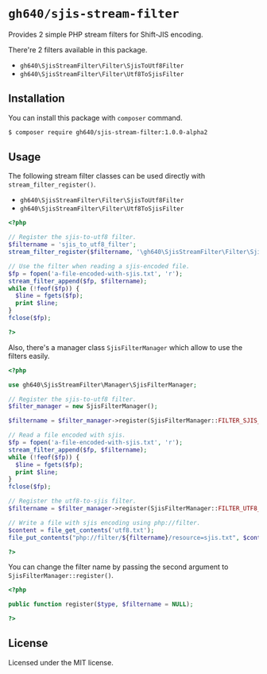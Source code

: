 # `gh640/sjis-stream-filter`

Provides 2 simple PHP stream filters for Shift-JIS encoding.

There're 2 filters available in this package.

- `gh640\SjisStreamFilter\Filter\SjisToUtf8Filter`
- `gh640\SjisStreamFilter\Filter\Utf8ToSjisFilter`

## Installation

You can install this package with `composer` command.

```bash
$ composer require gh640/sjis-stream-filter:1.0.0-alpha2
```

## Usage

The following stream filter classes can be used directly with `stream_filter_register()`.

- `gh640\SjisStreamFilter\Filter\SjisToUtf8Filter`
- `gh640\SjisStreamFilter\Filter\Utf8ToSjisFilter`

```php
<?php

// Register the sjis-to-utf8 filter.
$filtername = 'sjis_to_utf8_filter';
stream_filter_register($filtername, '\gh640\SjisStreamFilter\Filter\SjisToUtf8Filter');

// Use the filter when reading a sjis-encoded file.
$fp = fopen('a-file-encoded-with-sjis.txt', 'r');
stream_filter_append($fp, $filtername);
while (!feof($fp)) {
  $line = fgets($fp);
  print $line;
}
fclose($fp);

?>
```

Also, there's a manager class `SjisFilterManager` which allow to use the filters easily.

```php
<?php

use gh640\SjisStreamFilter\Manager\SjisFilterManager;

// Register the sjis-to-utf8 filter.
$filter_manager = new SjisFilterManager();

$filtername = $filter_manager->register(SjisFilterManager::FILTER_SJIS_TO_UTF8);

// Read a file encoded with sjis.
$fp = fopen('a-file-encoded-with-sjis.txt', 'r');
stream_filter_append($fp, $filtername);
while (!feof($fp)) {
  $line = fgets($fp);
  print $line;
}
fclose($fp);

// Register the utf8-to-sjis filter.
$filtername = $filter_manager->register(SjisFilterManager::FILTER_UTF8_TO_SJIS);

// Write a file with sjis encoding using php://filter.
$content = file_get_contents('utf8.txt');
file_put_contents("php://filter/${filtername}/resource=sjis.txt", $content);

?>
```

You can change the filter name by passing the second argument to `SjisFilterManager::register()`.

```php
<?php

public function register($type, $filtername = NULL);

?>
```

## License

Licensed under the MIT license.
